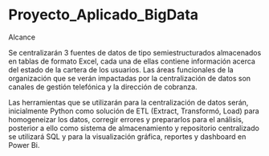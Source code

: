 # Proyecto_Aplicado_BigData

Alcance 

Se centralizarán 3 fuentes de datos de tipo semiestructurados almacenados en tablas de formato Excel, cada una de ellas contiene información acerca del estado de la cartera de los usuarios.
Las áreas funcionales de la organización que se verán impactadas por la centralización de datos son canales de gestión telefónica y la dirección de cobranza.

Las herramientas que se utilizarán para la centralización de datos serán, inicialmente Python como solución de ETL (Extract, Transformó, Load) para homogeneizar los datos, corregir errores y prepararlos para el análisis, posterior a ello como sistema de almacenamiento y repositorio centralizado se utilizará SQL y para la visualización gráfica, reportes y dashboard en Power Bi.
